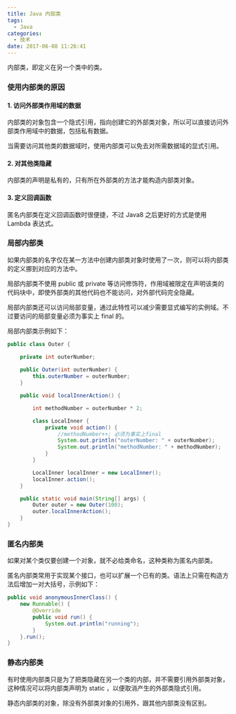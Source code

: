 ```yaml
---
title: Java 内部类
tags:
  - Java
categories:
  - 技术
date: 2017-06-08 11:26:41
---
```


内部类，即定义在另一个类中的类。



<!-- more -->



### 使用内部类的原因



#### 1. 访问外部类作用域的数据

内部类的对象包含一个隐式引用，指向创建它的外部类对象，所以可以直接访问外部类作用域中的数据，包括私有数据。

当需要访问其他类的数据域时，使用内部类可以免去对所需数据域的显式引用。



#### 2. 对其他类隐藏

内部类的声明是私有的，只有所在外部类的方法才能构造内部类对象。



#### 3. 定义回调函数

匿名内部类在定义回调函数时很便捷，不过 Java8 之后更好的方式是使用 Lambda 表达式。





### 局部内部类

如果内部类的名字仅在某一方法中创建内部类对象时使用了一次，则可以将内部类的定义挪到对应的方法中。

局部内部类不使用 public 或 private 等访问修饰符，作用域被限定在声明该类的代码块中，即使外部类的其他代码也不能访问，对外部代码完全隐藏。

局部内部类还可以访问局部变量，通过此特性可以减少需要显式编写的实例域。不过要访问的局部变量必须为事实上 final 的。

局部内部类示例如下：

```java
public class Outer {

    private int outerNumber;
  
    public Outer(int outerNumber) {
        this.outerNumber = outerNumber;
    }

    public void localInnerAction() {

        int methodNumber = outerNumber * 2;

        class LocalInner {
            private void action() {
                //methodNumber++; 必须为事实上final
                System.out.println("outerNumber: " + outerNumber);
                System.out.println("methodNumber: " + methodNumber);
            }
        }

        LocalInner localInner = new LocalInner();
        localInner.action();
    }

    public static void main(String[] args) {
        Outer outer = new Outer(100);
        outer.localInnerAction();
    }
}
```





### 匿名内部类

如果对某个类仅要创建一个对象，就不必给类命名，这种类称为匿名内部类。

匿名内部类常用于实现某个接口，也可以扩展一个已有的类。语法上只需在构造方法后增加一对大括号，示例如下：

```java
public void anonymousInnerClass() {
    new Runnable() {
        @Override
        public void run() {
            System.out.println("running");
        }
    }.run();
}
```





### 静态内部类

有时使用内部类只是为了把类隐藏在另一个类的内部，并不需要引用外部类对象，这种情况可以将内部类声明为 static ，以便取消产生的外部类隐式引用。

静态内部类的对象，除没有外部类对象的引用外，跟其他内部类没有区别。



